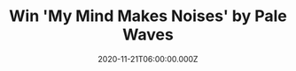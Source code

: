 ---
campaign-uuid: "c-2f8822e6-d2f3-40e9-99ec-4d5f5eea7bfe"
type: "Competition"
category: "Music"
date: "2020-11-21T06:00:00.000Z"
end-date: "2020-12-10T23:59:00.000Z"
disable-form: false
is_promoted: true
has_entry_page: true
title: "Win 'My Mind Makes Noises' by Pale Waves"
competition-description: "<p>We have on our hands 'My Mind Makes Noises', the most\
  \ emotional album by the Manchester band, Pale Waves. A record that reflects love\
  \ in different ways. We are giving away a copy to one lucky NME AAA member.</p>\n\
  <p>Click below for a chance to win.</p>\n"
hero-header: "Win 'My Mind Makes Noises' by Pale Waves"
terms-confirmation: "N/A"
banner-img: "https://assets.expresslyapp.com/asset-416440dc-8f2f-4544-ba3f-5e346218fa4c.jpg"
logo-left-href: "aaa.nme.com"
logo-left-image: "https://assets.expresslyapp.com/asset-9df6e1b7-161b-4c51-a0aa-283d976e643f.jpg"
logo-left-title: "NME AAA"
bg-image-hero: "https://assets.expresslyapp.com/asset-c2fa6140-9fc1-43c4-a878-e22c496f6c0c.jpg"
bg-image-first: "https://assets.expresslyapp.com/asset-71d7db9a-0a5d-42a6-bacf-0c6218027aa6.jpg"
section1-content: "<p>We are giving away a copy of 'My Mind Makes Noises' by the Manchester\
  \ band, Pale Waves. Their most emotinal album to date full of love, break-ups, affairs\
  \ and their bitter fallouts. An album that reflects love in different ways.</p>\n\
  <p>Are you their biggest fan? Click below for a chance to win now.</p>\n"
entry-title: "Win 'My Mind Makes Noises' by Pale Waves"
entry-content: "<p>Enter the draw to win 'My Mind Makes Noises' by Pale Waves by completing\
  \ the form below before 23:59 on the 10th of December 2020.</p>\n"
has-winner: false
prize-description: "'My Mind Makes Noises' by Pale Waves"
special-conditions: "Multiple entries are allowed up to one every day."
country-restrictions:
- "GB"
---